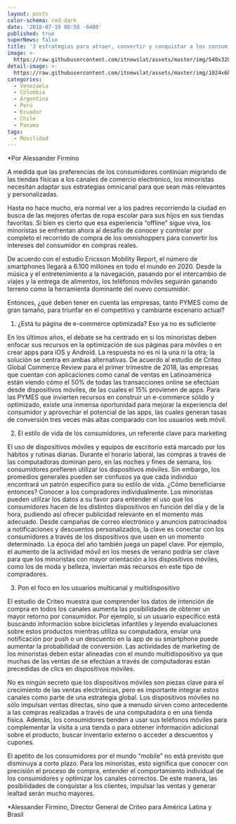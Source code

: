 ```yaml
---
layout: posts
color-schema: red-dark
date: '2018-07-19 08:58 -0400'
published: true
superNews: false
title: '3 estrategias para atraer, convertir y conquistar a los consumidores móviles'
image: >-
  https://raw.githubusercontent.com/itnewslat/assets/master/img/540x320/Uso-Celular-p.jpg
detail-image: >-
  https://raw.githubusercontent.com/itnewslat/assets/master/img/1024x680/Uso-Celular-g.jpg
categories:
  - Venezuela
  - Colombia
  - Argentina
  - Perú
  - Ecuador
  - Chile
  - Panama
tags:
  - Movilidad
---
```



*Por Alessander Firmino
 
A medida que las preferencias de los consumidores continúan migrando de las tiendas físicas a los canales de comercio electrónico, los minoristas necesitan adaptar sus estrategias omnicanal para que sean más relevantes y personalizadas.

Hasta no hace mucho, era normal ver a los padres recorriendo la ciudad en busca de las mejores ofertas de ropa escolar para sus hijos en sus tiendas favoritas. Si bien es cierto que esa experiencia “offline” sigue viva, los minoristas se enfrentan ahora al desafío de conocer y controlar por completo el recorrido de compra de los omnishoppers para convertir los intereses del consumidor en compras reales.

De acuerdo con el estudio Ericsson Mobility Report, el número de smartphones llegará a 6.100 millones en todo el mundo en 2020. Desde la música y el entretenimiento a la navegación, pasando por el intercambio de viajes y la entrega de alimentos, los teléfonos móviles seguirán ganando terreno como la herramienta dominante del nuevo consumidor. 

Entonces, ¿qué deben tener en cuenta las empresas, tanto PYMES como de gran tamaño, para triunfar en el competitivo y cambiante escenario actual?

1.	¿Está tu página de e-commerce optimizada? Eso ya no es suficiente

En los últimos años, el debate se ha centrado en si los minoristas deben enfocar sus recursos en la optimización de sus páginas para móviles o en crear apps para iOS y Android. La respuesta no es ni la una ni la otra; la solución se centra en ambas alternativas. De acuerdo al estudio de Criteo Global Commerce Review para el primer trimestre de 2018, las empresas que cuentan con aplicaciones como canal de ventas en Latinoamérica están viendo cómo el 50% de todas las transacciones online se efectúan desde dispositivos móviles, de las cuales el 15% provienen de apps. Para las PYMES que invierten recursos en construir un e-commerce sólido y optimizado, existe una inmensa oportunidad para mejorar la experiencia del consumidor y aprovechar el potencial de las apps, las cuales generan tasas de conversión tres veces más altas comparado con los usuarios web móvil.

2.	El estilo de vida de los consumidores, un referente clave para marketing 

El uso de dispositivos móviles y equipos de escritorio está marcado por los hábitos y rutinas diarias. Durante el horario laboral, las compras a través de las computadoras dominan pero, en las noches y fines de semana, los consumidores prefieren utilizar los dispositivos móviles. Sin embargo, los promedios generales pueden ser confusos ya que cada individuo encontrará un patrón específico para su estilo de vida. ¿Cómo beneficiarse entonces? Conocer a los compradores individualmente. Los minoristas pueden utilizar los datos a su favor para entender el uso que los consumidores hacen de los distintos dispositivos en función del día y de la hora, pudiendo así ofrecer publicidad relevante en el momento más adecuado. Desde campañas de correo electrónico y anuncios patrocinados a notificaciones y descuentos personalizados, la clave es conectar con los consumidores a través de los dispositivos que usen en un momento determinado. La época del año también juega un papel clave. Por ejemplo, el aumento de la actividad móvil en los meses de verano podría ser clave para que los minoristas con mayor orientación a los dispositivos móviles, como los de moda y belleza, inviertan más recursos en este tipo de compradores. 

3.  Pon el foco en los usuarios multicanal y multidispositivo

El estudio de Criteo muestra que comprender los datos de intención de compra en todos los canales aumenta las posibilidades de obtener un mayor retorno por consumidor. Por ejemplo, si un usuario específico está buscando información sobre bicicletas infantiles y leyendo evaluaciones sobre estos productos mientras utiliza su computadora, enviar una notificación por push o un descuento en la app de su smartphone puede aumentar la probabilidad de conversión. Las actividades de marketing de los minoristas deben estar alineadas con el mundo multidispositivo ya que muchas de las ventas de se efectúan a través de computadoras están precedidas de clics en dispositivos móviles.

No es ningún secreto que los dispositivos móviles son piezas clave para el crecimiento de las ventas electrónicas, pero es importante integrar estos canales como parte de una estrategia global. Los dispositivos móviles no sólo impulsan ventas directas, sino que a menudo sirven como antecedente a las compras realizadas a través de una computadora o en una tienda física. Además, los consumidores tienden a usar sus teléfonos móviles para complementar la visita a una tienda o para obtener información adicional sobre el producto, buscar inventario externo o acceder a descuentos y cupones. 

El apetito de los consumidores por el mundo “mobile” no está previsto que disminuya a corto plazo. Para los minoristas, esto significa que conocer con precisión el proceso de compra, entender el comportamiento individual de los consumidores y optimizar los canales correctos. De este manera, las posibilidades de conquistar a los clientes, impulsar las ventas y generar lealtad serán mucho mayores. 

*Alessander Firmino, Director General de Criteo para América Latina y Brasil

